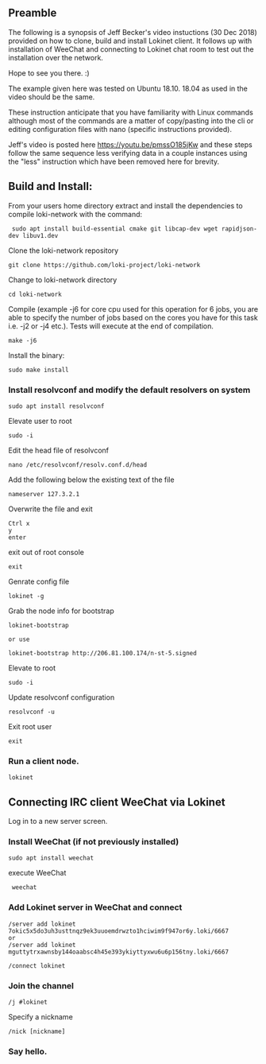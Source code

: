 ## Preamble

The following is a synopsis of Jeff Becker's video instuctions (30 Dec 2018) provided on how to clone, build and install Lokinet client. It follows up with installation of WeeChat and connecting to Lokinet chat room to test out the installation over the network.

Hope to see you there. :)

The example given here was tested on Ubuntu 18.10. 18.04 as used in the video should be the same.

These instruction anticipate that you have familiarity with Linux commands although most of the commands are a matter of copy/pasting into the cli or editing configuration files with nano (specific instructions provided).

Jeff's video is posted here https://youtu.be/pmssO185jKw and these steps follow the same sequence less verifying data in a couple instances using the "less" instruction which have been removed here for brevity.

## Build and Install:

From your users home directory extract and install the dependencies to compile loki-network with the command:

     sudo apt install build-essential cmake git libcap-dev wget rapidjson-dev libuv1.dev

Clone the loki-network repository

    git clone https://github.com/loki-project/loki-network

Change to loki-network directory

    cd loki-network

Compile (example -j6 for core cpu used for this operation for 6 jobs, you are able to specify the number of jobs based on the cores you have for this task i.e. -j2 or -j4 etc.). Tests will execute at the end of compilation.

    make -j6
    
Install the binary:

    sudo make install

### Install resolvconf and modify the default resolvers on system

    sudo apt install resolvconf

Elevate user to root

    sudo -i

Edit the head file of resolvconf

    nano /etc/resolvconf/resolv.conf.d/head
    
Add the following below the existing text of the file

    nameserver 127.3.2.1
    
Overwrite the file and exit

    Ctrl x
    y
    enter
    
exit out of root console

    exit
    
Genrate config file

    lokinet -g
    
Grab the node info for bootstrap

    lokinet-bootstrap
    
    or use
    
    lokinet-bootstrap http://206.81.100.174/n-st-5.signed
    
Elevate to root

    sudo -i
    
Update resolvconf configuration

    resolvconf -u
    
Exit root user

    exit
    
### Run a client node.

    lokinet
    
## Connecting IRC client WeeChat via Lokinet
Log in to a new server screen.

### Install WeeChat (if not previously installed)

    sudo apt install weechat
    
execute WeeChat

     weechat
     
### Add Lokinet server in WeeChat and connect

    /server add lokinet 7okic5x5do3uh3usttnqz9ek3uuoemdrwzto1hciwim9f947or6y.loki/6667
    or
    /server add lokinet mguttytrxawnsby144oaabsc4h45e393ykiyttyxwu6u6p156tny.loki/6667
    
    /connect lokinet
    
### Join the channel

    /j #lokinet
    
Specify a nickname

    /nick [nickname]
    
### Say hello.












